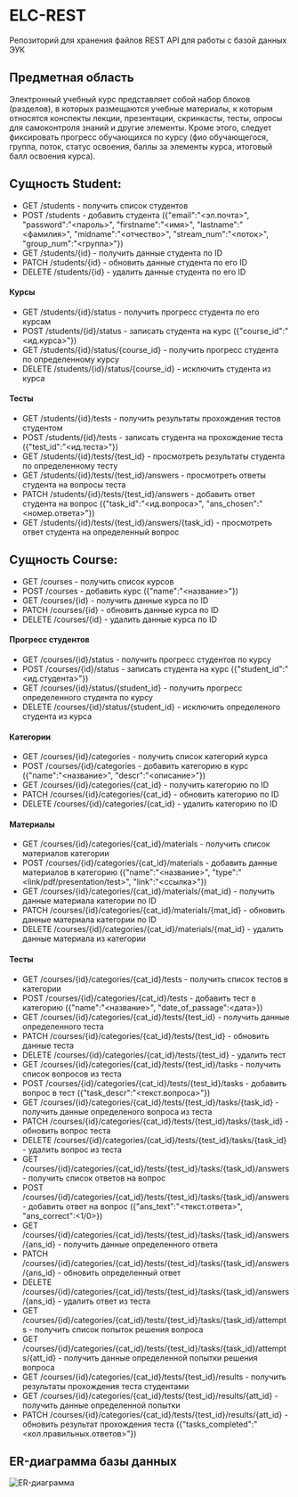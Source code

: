 # ELC-REST
Репозиторий для хранения файлов REST API для работы с базой данных ЭУК

## Предметная область
Электронный учебный курс представляет собой набор блоков (разделов), в которых размещаются учебные материалы, к которым относятся конспекты лекции, презентации, скринкасты, тесты, опросы для самоконтроля знаний и другие элементы. Кроме этого, следует фиксировать прогресс обучающихся по курсу (фио обучающегося, группа, поток, статус освоения, баллы за элементы курса, итоговый балл освоения курса).

## Сущность Student:

- GET /students - получить список студентов
- POST /students - добавить студента ({"email":"<эл.почта>", "password":"<пароль>", "firstname":"<имя>", "lastname":"<фамилия>", "midname":"<отчество>", "stream_num":"<поток>", "group_num":"<группа>"})
- GET /students/{id} - получить данные студента по ID
- PATCH /students/{id} - обновить данные студента по его ID
- DELETE /students/{id} - удалить данные студента по его ID
#### Курсы
- GET /students/{id}/status - получить прогресс студента по его курсам
- POST /students/{id}/status - записать студента на курс ({"course_id":"<ид.курса>"})
- GET /students/{id}/status/{course_id} - получить прогресс студента по определенному курсу
- DELETE /students/{id}/status/{course_id} - исключить студента из курса
#### Тесты
- GET /students/{id}/tests - получить результаты прохождения тестов студентом
- POST /students/{id}/tests - записать студента на прохождение теста ({"test_id":"<ид.теста>"})
- GET /students/{id}/tests/{test_id} - просмотреть результаты студента по определенному тесту
- GET /students/{id}/tests/{test_id}/answers - просмотреть ответы студента на вопросы теста
- PATCH /students/{id}/tests/{test_id}/answers - добавить ответ студента на вопрос ({"task_id":"<ид.вопроса>", "ans_chosen":"<номер.ответа>"})
- GET /students/{id}/tests/{test_id}/answers/{task_id} - просмотреть ответ студента на определенный вопрос

## Сущность Course:

- GET /courses - получить список курсов
- POST /courses - добавить курс ({"name":"<название>"})
- GET /courses/{id} - получить данные курса по ID
- PATCH /courses/{id} - обновить данные курса по ID
- DELETE /courses/{id} - удалить данные курса по ID
#### Прогресс студентов
- GET /courses/{id}/status - получить прогресс студентов по курсу
- POST /courses/{id}/status - записать студента на курс ({"student_id":"<ид.студента>"})
- GET /courses/{id}/status/{student_id} - получить прогресс определенного студента по курсу
- DELETE /courses/{id}/status/{student_id} - исключить определеного студента из курса
#### Категории
- GET /courses/{id}/categories - получить список категорий курса
- POST /courses/{id}/categories - добавить категорию в курс ({"name":"<название>", "descr":"<описание>"})
- GET /courses/{id}/categories/{cat_id} - получить категорию по ID
- PATCH /courses/{id}/categories/{cat_id} - обновить категорию по ID
- DELETE /courses/{id}/categories/{cat_id} - удалить категорию по ID
#### Материалы
- GET /courses/{id}/categories/{cat_id}/materials - получить список материалов категории
- POST /courses/{id}/categories/{cat_id}/materials - добавить данные материалов в категорию ({"name":"<название>", "type":"<link/pdf/presentation/test>", "link":"<ссылка>"})
- GET /courses/{id}/categories/{cat_id}/materials/{mat_id} - получить данные материала категории по ID
- PATCH /courses/{id}/categories/{cat_id}/materials/{mat_id} - обновить данные материала категории по ID
- DELETE /courses/{id}/categories/{cat_id}/materials/{mat_id} - удалить данные материала из категории
#### Тесты
- GET /courses/{id}/categories/{cat_id}/tests - получить список тестов в категории
- POST /courses/{id}/categories/{cat_id}/tests - добавить тест в категорию ({"name":"<название>", "date_of_passage":<дата>})
- GET /courses/{id}/categories/{cat_id}/tests/{test_id} - получить данные определенного теста
- PATCH /courses/{id}/categories/{cat_id}/tests/{test_id} - обновить данные теста
- DELETE /courses/{id}/categories/{cat_id}/tests/{test_id} - удалить тест
- GET /courses/{id}/categories/{cat_id}/tests/{test_id}/tasks - получить список вопросов из теста
- POST /courses/{id}/categories/{cat_id}/tests/{test_id}/tasks - добавить вопрос в тест ({"task_descr":"<текст.вопроса>"})
- GET /courses/{id}/categories/{cat_id}/tests/{test_id}/tasks/{task_id} - получить данные определеного вопроса из теста
- PATCH /courses/{id}/categories/{cat_id}/tests/{test_id}/tasks/{task_id} - обновить вопрос теста
- DELETE /courses/{id}/categories/{cat_id}/tests/{test_id}/tasks/{task_id} - удалить вопрос из теста
- GET /courses/{id}/categories/{cat_id}/tests/{test_id}/tasks/{task_id}/answers - получить список ответов на вопрос
- POST /courses/{id}/categories/{cat_id}/tests/{test_id}/tasks/{task_id}/answers - добавить ответ на вопрос ({"ans_text":"<текст.ответа>", "ans_correct":<1/0>})
- GET /courses/{id}/categories/{cat_id}/tests/{test_id}/tasks/{task_id}/answers/{ans_id} - получить данные определенного ответа
- PATCH /courses/{id}/categories/{cat_id}/tests/{test_id}/tasks/{task_id}/answers/{ans_id} - обновить определенный ответ
- DELETE /courses/{id}/categories/{cat_id}/tests/{test_id}/tasks/{task_id}/answers/{ans_id} - удалить ответ из теста
- GET /courses/{id}/categories/{cat_id}/tests/{test_id}/tasks/{task_id}/attempts - получить список попыток решения вопроса
- GET /courses/{id}/categories/{cat_id}/tests/{test_id}/tasks/{task_id}/attempts/{att_id} - получить данные определенной попытки решения вопроса
- GET /courses/{id}/categories/{cat_id}/tests/{test_id}/results - получить результаты прохождения теста студентами
- GET /courses/{id}/categories/{cat_id}/tests/{test_id}/results/{att_id} - получить данные определенной попытки
- PATCH /courses/{id}/categories/{cat_id}/tests/{test_id}/results/{att_id} - обновить результат прохождения теста ({"tasks_completed":"<кол.правильных.ответов>"})

## ER-диаграмма базы данных
![ER-диаграмма](https://cdn.discordapp.com/attachments/747540133728747700/989422854447726633/unknown.png)
